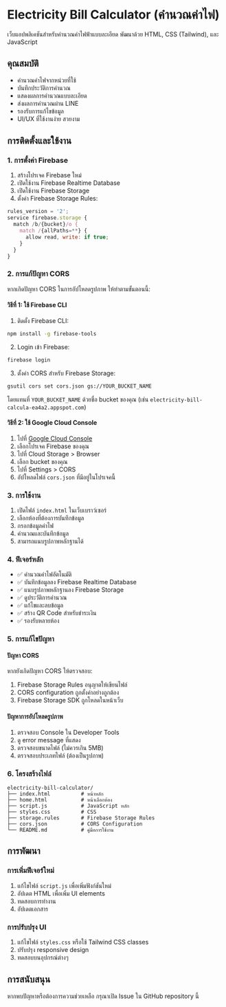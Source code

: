 # Electricity Bill Calculator (คำนวณค่าไฟ)

เว็บแอปพลิเคชันสำหรับคำนวณค่าไฟฟ้าแบบละเอียด พัฒนาด้วย HTML, CSS (Tailwind), และ JavaScript

## คุณสมบัติ

- คำนวณค่าไฟจากหน่วยที่ใช้
- บันทึกประวัติการคำนวณ
- แสดงผลการคำนวณแบบละเอียด
- ส่งผลการคำนวณผ่าน LINE
- รองรับการแก้ไขข้อมูล
- UI/UX ที่ใช้งานง่าย สวยงาม

## การติดตั้งและใช้งาน

### 1. การตั้งค่า Firebase

1. สร้างโปรเจค Firebase ใหม่
2. เปิดใช้งาน Firebase Realtime Database
3. เปิดใช้งาน Firebase Storage
4. ตั้งค่า Firebase Storage Rules:

```javascript
rules_version = '2';
service firebase.storage {
  match /b/{bucket}/o {
    match /{allPaths=**} {
      allow read, write: if true;
    }
  }
}
```

### 2. การแก้ปัญหา CORS

หากเกิดปัญหา CORS ในการอัปโหลดรูปภาพ ให้ทำตามขั้นตอนนี้:

#### วิธีที่ 1: ใช้ Firebase CLI

1. ติดตั้ง Firebase CLI:
```bash
npm install -g firebase-tools
```

2. Login เข้า Firebase:
```bash
firebase login
```

3. ตั้งค่า CORS สำหรับ Firebase Storage:
```bash
gsutil cors set cors.json gs://YOUR_BUCKET_NAME
```

โดยแทนที่ `YOUR_BUCKET_NAME` ด้วยชื่อ bucket ของคุณ (เช่น `electricity-bill-calcula-ea4a2.appspot.com`)

#### วิธีที่ 2: ใช้ Google Cloud Console

1. ไปที่ [Google Cloud Console](https://console.cloud.google.com/)
2. เลือกโปรเจค Firebase ของคุณ
3. ไปที่ Cloud Storage > Browser
4. เลือก bucket ของคุณ
5. ไปที่ Settings > CORS
6. อัปโหลดไฟล์ `cors.json` ที่มีอยู่ในโปรเจคนี้

### 3. การใช้งาน

1. เปิดไฟล์ `index.html` ในเว็บเบราว์เซอร์
2. เลือกห้องที่ต้องการบันทึกข้อมูล
3. กรอกข้อมูลค่าไฟ
4. คำนวณและบันทึกข้อมูล
5. สามารถแนบรูปภาพหลักฐานได้

### 4. ฟีเจอร์หลัก

- ✅ คำนวณค่าไฟอัตโนมัติ
- ✅ บันทึกข้อมูลลง Firebase Realtime Database
- ✅ แนบรูปภาพหลักฐานลง Firebase Storage
- ✅ ดูประวัติการคำนวณ
- ✅ แก้ไขและลบข้อมูล
- ✅ สร้าง QR Code สำหรับชำระเงิน
- ✅ รองรับหลายห้อง

### 5. การแก้ไขปัญหา

#### ปัญหา CORS
หากยังเกิดปัญหา CORS ให้ตรวจสอบ:
1. Firebase Storage Rules อนุญาตให้เขียนไฟล์
2. CORS configuration ถูกตั้งค่าอย่างถูกต้อง
3. Firebase Storage SDK ถูกโหลดในหน้าเว็บ

#### ปัญหาการอัปโหลดรูปภาพ
1. ตรวจสอบ Console ใน Developer Tools
2. ดู error message ที่แสดง
3. ตรวจสอบขนาดไฟล์ (ไม่ควรเกิน 5MB)
4. ตรวจสอบประเภทไฟล์ (ต้องเป็นรูปภาพ)

### 6. โครงสร้างไฟล์

```
electricity-bill-calculator/
├── index.html          # หน้าหลัก
├── home.html           # หน้าเลือกห้อง
├── script.js           # JavaScript หลัก
├── styles.css          # CSS
├── storage.rules       # Firebase Storage Rules
├── cors.json           # CORS Configuration
└── README.md           # คู่มือการใช้งาน
```

## การพัฒนา

### การเพิ่มฟีเจอร์ใหม่

1. แก้ไขไฟล์ `script.js` เพื่อเพิ่มฟังก์ชันใหม่
2. อัปเดต HTML เพื่อเพิ่ม UI elements
3. ทดสอบการทำงาน
4. อัปเดตเอกสาร

### การปรับปรุง UI

1. แก้ไขไฟล์ `styles.css` หรือใช้ Tailwind CSS classes
2. ปรับปรุง responsive design
3. ทดสอบบนอุปกรณ์ต่างๆ

## การสนับสนุน

หากพบปัญหาหรือต้องการความช่วยเหลือ กรุณาเปิด Issue ใน GitHub repository นี้ 